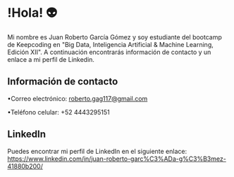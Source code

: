 # !Hola! 👽

Mi nombre es Juan Roberto García Gómez y soy estudiante del bootcamp de Keepcoding en "Big Data, Inteligencia Artificial & Machine Learning, Edición XII". A continuación encontrarás información de contacto y un enlace a mi perfil de Linkedin.

## Información de contacto

•Correo electrónico: roberto.gag117@gmail.com

•Teléfono celular: +52 4443295151

## LinkedIn

Puedes encontrar mi perfil de LinkedIn en el siguiente enlace: https://www.linkedin.com/in/juan-roberto-garc%C3%ADa-g%C3%B3mez-41880b200/

